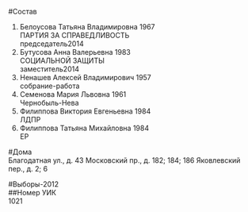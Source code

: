#Состав  
1. Белоусова Татьяна Владимировна 1967  
    ПАРТИЯ ЗА СПРАВЕДЛИВОСТЬ  
    председатель2014  
2. Бутусова Анна Валерьевна 1983  
    СОЦИАЛЬНОЙ ЗАЩИТЫ  
    заместитель2014  
3. Ненашев Алексей Владимирович 1957  
    собрание-работа  
4. Семенова Мария Львовна 1961  
    Чернобыль-Нева  
5. Филиппова Виктория Евгеньевна 1984  
    ЛДПР  
6. Филиппова Татьяна Михайловна 1984  
    ЕР  

#Дома  
Благодатная ул., д. 43 Московский пр., д. 182; 184; 186 Яковлевский пер., д. 2; 6  
  
#Выборы-2012  
##Номер УИК  
1021  
